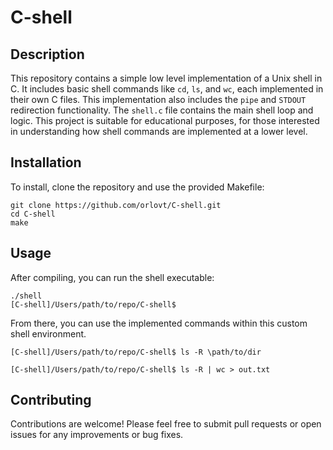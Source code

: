 # C-shell

## Description
This repository contains a simple low level implementation of a Unix shell in C. It includes basic shell commands like `cd`, `ls`, and `wc`, each implemented in their own C files. This implementation also includes the `pipe` and `STDOUT` redirection functionality. The `shell.c` file contains the main shell loop and logic. This project is suitable for educational purposes, for those interested in understanding how shell commands are implemented at a lower level.

## Installation
To install, clone the repository and use the provided Makefile:
```
git clone https://github.com/orlovt/C-shell.git
cd C-shell
make
```

## Usage
After compiling, you can run the shell executable:
```
./shell
[C-shell]/Users/path/to/repo/C-shell$
```
From there, you can use the implemented commands within this custom shell environment.

```
[C-shell]/Users/path/to/repo/C-shell$ ls -R \path/to/dir
```

```
[C-shell]/Users/path/to/repo/C-shell$ ls -R | wc > out.txt
```

## Contributing
Contributions are welcome! Please feel free to submit pull requests or open issues for any improvements or bug fixes.
